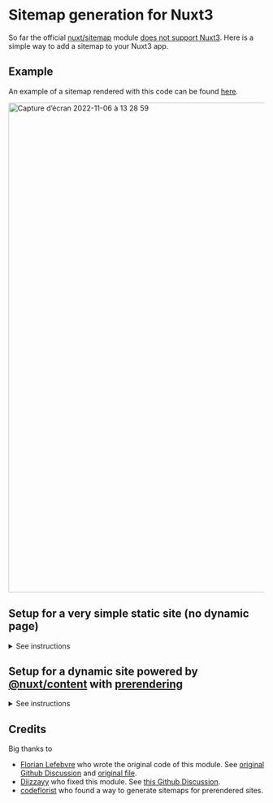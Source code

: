 # Sitemap generation for Nuxt3
So far the official [nuxt/sitemap](https://sitemap.nuxtjs.org/) module [does not support Nuxt3](https://github.com/nuxt-community/sitemap-module/discussions/234).
Here is a simple way to add a sitemap to your Nuxt3 app.

## Example
An example of a sitemap rendered with this code can be found [here](https://monpetitsommet.fr/sitemap.xml).

<img width="964" alt="Capture d’écran 2022-11-06 à 13 28 59" src="https://user-images.githubusercontent.com/25749578/200170813-28c50ecb-989c-4311-9f11-49a25931cee6.png">

## Setup for a very simple static site (no dynamic page)
<details>
  <summary>See instructions</summary>

1. install [sitemap.ts](sitemap.ts) as a dev dependency
```bash
npm install --save-dev sitemap
```

2. create a new file in the modules folder
```bash
mkdir modules && touch modules/sitemap.ts
```

3. copy/paste the content of [sitemap.ts](sitemap.ts)

4. add following lines in you nuxt.config.ts file
```ts
export default defineNuxtConfig({
  // some configs
  modules: ['~/modules/sitemap'],
  sitemap: {
    hostname: 'https://<YOUR_DOMAIN>',
  },
  // more configs
})
```
Don't forget to change <YOUR_DOMAIN> with your actual domain.

5. build your nuxt app and see your sitemap file
```bash
npm run build
```
```bash
npx nuxi preview
```

In your browser go to `http://localhost:3000/sitemap.xml`

### Example
If your pages folder looks like this :

```
pages/
├─ index.vue
├─ blog/
│  ├─ index.vue
│  ├─ first-article.vue
│  ├─ second-article.vue
│  ├─ third-article.vue
```

The generated sitemap will look like this :
![Screenshot](screenshot.png)
</details>

  ## Setup for a dynamic site powered by [@nuxt/content](https://content.nuxtjs.org/) with [prerendering](https://v3.nuxtjs.org/guide/deploy/static-hosting#prerendering)
<details>
  <summary>See instructions</summary>

  1. install [sitemap.ts](sitemap.ts) as a dev dependency
```bash
npm install --save-dev sitemap
```

2. create a new file in the modules folder
```bash
mkdir modules && touch modules/sitemap.ts
```

3. copy/paste the content of [sitemap-dynamic.ts](sitemap-dynamic.ts) inside your newly created `modules/sitemap.ts` file.

4. add following lines in you nuxt.config.ts file
```ts
export default defineNuxtConfig({
  // some configs
  modules: ['~/modules/sitemap'],
  sitemap: {
    hostname: 'https://<YOUR_DOMAIN>',
  },
  // more configs
})
```
Don't forget to change <YOUR_DOMAIN> with your actual domain.

5. build your nuxt app and see your sitemap file
```bash
npm run generate
```

Your sitemap is now available in `.output/public/sitemap.xml`
</details>


## Credits
Big thanks to
- [Florian Lefebvre](https://github.com/florian-lefebvre) who wrote the original code of this module. See [original Github Discussion](https://github.com/nuxt/framework/discussions/3582) and [original file](https://github.com/florian-lefebvre/portfolio/blob/c513428dea912a19ffb684b8b571b08b8882158c/modules/sitemap.ts).
- [Diizzayy](https://github.com/Diizzayy) who fixed this module. See [this Github Discussion](https://github.com/nuxt/framework/discussions/4568).
- [codeflorist](https://github.com/codeflorist) who found a way to generate sitemaps for prerendered sites.
